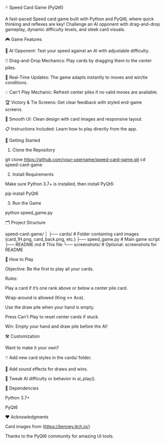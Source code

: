 🃏 Speed Card Game (PyQt6)

A fast-paced Speed card game built with Python and PyQt6, where quick thinking and reflexes are key! Challenge an AI opponent with drag-and-drop gameplay, dynamic difficulty levels, and sleek card visuals.

🎮 Game Features

🧠 AI Opponent: Test your speed against an AI with adjustable difficulty.

🖱️ Drag-and-Drop Mechanics: Play cards by dragging them to the center piles.

🔁 Real-Time Updates: The game adapts instantly to moves and win/tie conditions.

💡 Can't Play Mechanic: Refresh center piles if no valid moves are available.

🏆 Victory & Tie Screens: Get clear feedback with styled end-game screens.

🎨 Smooth UI: Clean design with card images and responsive layout.

📋 Instructions Included: Learn how to play directly from the app.

🚀 Getting Started

1. Clone the Repository

git clone https://github.com/your-username/speed-card-game.git
cd speed-card-game

2. Install Requirements

Make sure Python 3.7+ is installed, then install PyQt6:

pip install PyQt6

3. Run the Game

python speed_game.py

🗂️ Project Structure

speed-card-game/
│
├── cards/ # Folder containing card images (card_1H.png, card_back.png, etc.)
├── speed_game.py # Main game script
├── README.md # This file
└── screenshots/ # Optional: screenshots for README

🧠 How to Play

Objective: Be the first to play all your cards.

Rules:

Play a card if it’s one rank above or below a center pile card.

Wrap-around is allowed (King ↔ Ace).

Use the draw pile when your hand is empty.

Press Can't Play to reset center cards if stuck.

Win: Empty your hand and draw pile before the AI!

🛠️ Customization

Want to make it your own?

🃏 Add new card styles in the cards/ folder.

🎵 Add sound effects for draws and wins.

🤖 Tweak AI difficulty or behavior in ai_play().

📌 Dependencies

Python 3.7+

PyQt6

❤️ Acknowledgments

Card images from (https://kenney.itch.io/)

Thanks to the PyQt6 community for amazing UI tools.
